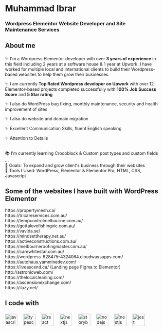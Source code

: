 <h1 align="left">Muhammad Ibrar</h1>

###

 <h3 align="left">Wordpress Elementor Website Developer and Site Maintenance Services </h3>


###

<h2 align="left">About me</h2>

###

<p align="left"> ✨  I'm a Wordpress Elementor developer with over <b>3 years of experience</b> in this field including 2 years at a software house & 1 year at Upwork. I have worked for multiple local and international clients to build their Wordpress-based websites to help them grow their businesses. 
<p> ✨ I am currently <b>Top Rated Wordpress developer on Upwork</b> with over 12 Elementor-based projects completed successfully with <b>100% Job Success Score</b> and <b>5 Star rating</b> </p>
<p> ✨ I also do WordPress bug fixing, monthly maintenance, security and health improvement of sites 
<p> ✨ I also do website and domain migration </p>
<p> ✨ Excellent Communication Skills, fluent English speaking</p> 
<p>✨ Attention to Details</p>
 <br>📚 I'm currently learning Crocoblock & Custom post types and custom fields ...<br>🎯 Goals: To expand and grow client's business through their websites<br>🎲 Tools I Used: WordPress, Elementor & Elementor Pro, HTML, CSS, Javascript</p>

###
<h2 align="left">Some of the websites I have built with WordPress Elementor</h2>
https://propertymesh.ca/<br>
https://tricareservices.com.au/ <br>
https://tempcontrolmelbourne.com.au/ <br>
 https://gottalovefishingvic.com.au/ <br>
https://vavida.se/ <br>
https://mindsettherapy.net.au/ <br>
https://activeconstructions.com.au/ <br>
https://melbourneroofingmaster.com.au/ <br>
https://carewhitestar.com.au/ <br>
https://wordpress-628475-4324064.cloudwaysapps.com/ <br>
https://autohaus.yamminedev.com/ <br>
https://liveascend.ca/ (Landing page Figma to Elementor) <br> 
http://astronicweb.com/ <br> 
https://thelocalcleaning.com/ <br>
https://ascensionexchange.com/ <br>
https://ilazy.net/

<h2 align="left">I code with</h2>

###

<div align="left">
  <img src="https://cdn.jsdelivr.net/gh/devicons/devicon/icons/javascript/javascript-original.svg" height="40" alt="javascript logo"  />
  <img width="12" />
  <img src="https://cdn.jsdelivr.net/gh/devicons/devicon/icons/typescript/typescript-original.svg" height="40" alt="typescript logo"  />
  <img width="12" />
  <img src="https://cdn.jsdelivr.net/gh/devicons/devicon/icons/react/react-original.svg" height="40" alt="react logo"  />
  <img width="12" />
  <img src="https://cdn.jsdelivr.net/gh/devicons/devicon/icons/nextjs/nextjs-original.svg" height="40" alt="nextjs logo"  />
  <img width="12" />
  <img src="https://cdn.jsdelivr.net/gh/devicons/devicon/icons/storybook/storybook-original.svg" height="40" alt="storybook logo"  />
  <img width="12" />
  <img src="https://cdn.jsdelivr.net/gh/devicons/devicon/icons/nodejs/nodejs-original.svg" height="40" alt="nodejs logo"  />
  <img width="12" />
  <img src="https://cdn.jsdelivr.net/gh/devicons/devicon/icons/nestjs/nestjs-plain.svg" height="40" alt="nestjs logo"  />
  <img width="12" />
  <img src="https://cdn.jsdelivr.net/gh/devicons/devicon/icons/jest/jest-plain.svg" height="40" alt="jest logo"  />
</div>

###





